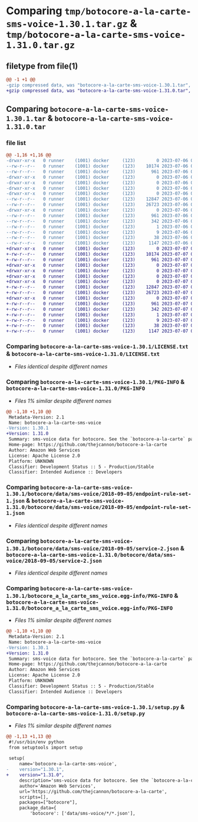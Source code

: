 # Comparing `tmp/botocore-a-la-carte-sms-voice-1.30.1.tar.gz` & `tmp/botocore-a-la-carte-sms-voice-1.31.0.tar.gz`

## filetype from file(1)

```diff
@@ -1 +1 @@
-gzip compressed data, was "botocore-a-la-carte-sms-voice-1.30.1.tar", last modified: Thu Jul  6 01:45:24 2023, max compression
+gzip compressed data, was "botocore-a-la-carte-sms-voice-1.31.0.tar", last modified: Fri Jul  7 01:44:16 2023, max compression
```

## Comparing `botocore-a-la-carte-sms-voice-1.30.1.tar` & `botocore-a-la-carte-sms-voice-1.31.0.tar`

### file list

```diff
@@ -1,16 +1,16 @@
-drwxr-xr-x   0 runner    (1001) docker     (123)        0 2023-07-06 01:45:24.111102 botocore-a-la-carte-sms-voice-1.30.1/
--rw-r--r--   0 runner    (1001) docker     (123)    10174 2023-07-06 01:45:23.000000 botocore-a-la-carte-sms-voice-1.30.1/LICENSE.txt
--rw-r--r--   0 runner    (1001) docker     (123)      961 2023-07-06 01:45:24.111102 botocore-a-la-carte-sms-voice-1.30.1/PKG-INFO
-drwxr-xr-x   0 runner    (1001) docker     (123)        0 2023-07-06 01:45:24.107102 botocore-a-la-carte-sms-voice-1.30.1/botocore/
-drwxr-xr-x   0 runner    (1001) docker     (123)        0 2023-07-06 01:45:24.107102 botocore-a-la-carte-sms-voice-1.30.1/botocore/data/
-drwxr-xr-x   0 runner    (1001) docker     (123)        0 2023-07-06 01:45:24.107102 botocore-a-la-carte-sms-voice-1.30.1/botocore/data/sms-voice/
-drwxr-xr-x   0 runner    (1001) docker     (123)        0 2023-07-06 01:45:24.107102 botocore-a-la-carte-sms-voice-1.30.1/botocore/data/sms-voice/2018-09-05/
--rw-r--r--   0 runner    (1001) docker     (123)    12847 2023-07-06 01:44:40.000000 botocore-a-la-carte-sms-voice-1.30.1/botocore/data/sms-voice/2018-09-05/endpoint-rule-set-1.json
--rw-r--r--   0 runner    (1001) docker     (123)    26723 2023-07-06 01:44:40.000000 botocore-a-la-carte-sms-voice-1.30.1/botocore/data/sms-voice/2018-09-05/service-2.json
-drwxr-xr-x   0 runner    (1001) docker     (123)        0 2023-07-06 01:45:24.107102 botocore-a-la-carte-sms-voice-1.30.1/botocore_a_la_carte_sms_voice.egg-info/
--rw-r--r--   0 runner    (1001) docker     (123)      961 2023-07-06 01:45:24.000000 botocore-a-la-carte-sms-voice-1.30.1/botocore_a_la_carte_sms_voice.egg-info/PKG-INFO
--rw-r--r--   0 runner    (1001) docker     (123)      342 2023-07-06 01:45:24.000000 botocore-a-la-carte-sms-voice-1.30.1/botocore_a_la_carte_sms_voice.egg-info/SOURCES.txt
--rw-r--r--   0 runner    (1001) docker     (123)        1 2023-07-06 01:45:24.000000 botocore-a-la-carte-sms-voice-1.30.1/botocore_a_la_carte_sms_voice.egg-info/dependency_links.txt
--rw-r--r--   0 runner    (1001) docker     (123)        9 2023-07-06 01:45:24.000000 botocore-a-la-carte-sms-voice-1.30.1/botocore_a_la_carte_sms_voice.egg-info/top_level.txt
--rw-r--r--   0 runner    (1001) docker     (123)       38 2023-07-06 01:45:24.111102 botocore-a-la-carte-sms-voice-1.30.1/setup.cfg
--rw-r--r--   0 runner    (1001) docker     (123)     1147 2023-07-06 01:45:23.000000 botocore-a-la-carte-sms-voice-1.30.1/setup.py
+drwxr-xr-x   0 runner    (1001) docker     (123)        0 2023-07-07 01:44:16.615625 botocore-a-la-carte-sms-voice-1.31.0/
+-rw-r--r--   0 runner    (1001) docker     (123)    10174 2023-07-07 01:44:16.000000 botocore-a-la-carte-sms-voice-1.31.0/LICENSE.txt
+-rw-r--r--   0 runner    (1001) docker     (123)      961 2023-07-07 01:44:16.615625 botocore-a-la-carte-sms-voice-1.31.0/PKG-INFO
+drwxr-xr-x   0 runner    (1001) docker     (123)        0 2023-07-07 01:44:16.615625 botocore-a-la-carte-sms-voice-1.31.0/botocore/
+drwxr-xr-x   0 runner    (1001) docker     (123)        0 2023-07-07 01:44:16.615625 botocore-a-la-carte-sms-voice-1.31.0/botocore/data/
+drwxr-xr-x   0 runner    (1001) docker     (123)        0 2023-07-07 01:44:16.615625 botocore-a-la-carte-sms-voice-1.31.0/botocore/data/sms-voice/
+drwxr-xr-x   0 runner    (1001) docker     (123)        0 2023-07-07 01:44:16.615625 botocore-a-la-carte-sms-voice-1.31.0/botocore/data/sms-voice/2018-09-05/
+-rw-r--r--   0 runner    (1001) docker     (123)    12847 2023-07-07 01:43:28.000000 botocore-a-la-carte-sms-voice-1.31.0/botocore/data/sms-voice/2018-09-05/endpoint-rule-set-1.json
+-rw-r--r--   0 runner    (1001) docker     (123)    26723 2023-07-07 01:43:28.000000 botocore-a-la-carte-sms-voice-1.31.0/botocore/data/sms-voice/2018-09-05/service-2.json
+drwxr-xr-x   0 runner    (1001) docker     (123)        0 2023-07-07 01:44:16.615625 botocore-a-la-carte-sms-voice-1.31.0/botocore_a_la_carte_sms_voice.egg-info/
+-rw-r--r--   0 runner    (1001) docker     (123)      961 2023-07-07 01:44:16.000000 botocore-a-la-carte-sms-voice-1.31.0/botocore_a_la_carte_sms_voice.egg-info/PKG-INFO
+-rw-r--r--   0 runner    (1001) docker     (123)      342 2023-07-07 01:44:16.000000 botocore-a-la-carte-sms-voice-1.31.0/botocore_a_la_carte_sms_voice.egg-info/SOURCES.txt
+-rw-r--r--   0 runner    (1001) docker     (123)        1 2023-07-07 01:44:16.000000 botocore-a-la-carte-sms-voice-1.31.0/botocore_a_la_carte_sms_voice.egg-info/dependency_links.txt
+-rw-r--r--   0 runner    (1001) docker     (123)        9 2023-07-07 01:44:16.000000 botocore-a-la-carte-sms-voice-1.31.0/botocore_a_la_carte_sms_voice.egg-info/top_level.txt
+-rw-r--r--   0 runner    (1001) docker     (123)       38 2023-07-07 01:44:16.615625 botocore-a-la-carte-sms-voice-1.31.0/setup.cfg
+-rw-r--r--   0 runner    (1001) docker     (123)     1147 2023-07-07 01:44:16.000000 botocore-a-la-carte-sms-voice-1.31.0/setup.py
```

### Comparing `botocore-a-la-carte-sms-voice-1.30.1/LICENSE.txt` & `botocore-a-la-carte-sms-voice-1.31.0/LICENSE.txt`

 * *Files identical despite different names*

### Comparing `botocore-a-la-carte-sms-voice-1.30.1/PKG-INFO` & `botocore-a-la-carte-sms-voice-1.31.0/PKG-INFO`

 * *Files 1% similar despite different names*

```diff
@@ -1,10 +1,10 @@
 Metadata-Version: 2.1
 Name: botocore-a-la-carte-sms-voice
-Version: 1.30.1
+Version: 1.31.0
 Summary: sms-voice data for botocore. See the `botocore-a-la-carte` package for more info.
 Home-page: https://github.com/thejcannon/botocore-a-la-carte
 Author: Amazon Web Services
 License: Apache License 2.0
 Platform: UNKNOWN
 Classifier: Development Status :: 5 - Production/Stable
 Classifier: Intended Audience :: Developers
```

### Comparing `botocore-a-la-carte-sms-voice-1.30.1/botocore/data/sms-voice/2018-09-05/endpoint-rule-set-1.json` & `botocore-a-la-carte-sms-voice-1.31.0/botocore/data/sms-voice/2018-09-05/endpoint-rule-set-1.json`

 * *Files identical despite different names*

### Comparing `botocore-a-la-carte-sms-voice-1.30.1/botocore/data/sms-voice/2018-09-05/service-2.json` & `botocore-a-la-carte-sms-voice-1.31.0/botocore/data/sms-voice/2018-09-05/service-2.json`

 * *Files identical despite different names*

### Comparing `botocore-a-la-carte-sms-voice-1.30.1/botocore_a_la_carte_sms_voice.egg-info/PKG-INFO` & `botocore-a-la-carte-sms-voice-1.31.0/botocore_a_la_carte_sms_voice.egg-info/PKG-INFO`

 * *Files 1% similar despite different names*

```diff
@@ -1,10 +1,10 @@
 Metadata-Version: 2.1
 Name: botocore-a-la-carte-sms-voice
-Version: 1.30.1
+Version: 1.31.0
 Summary: sms-voice data for botocore. See the `botocore-a-la-carte` package for more info.
 Home-page: https://github.com/thejcannon/botocore-a-la-carte
 Author: Amazon Web Services
 License: Apache License 2.0
 Platform: UNKNOWN
 Classifier: Development Status :: 5 - Production/Stable
 Classifier: Intended Audience :: Developers
```

### Comparing `botocore-a-la-carte-sms-voice-1.30.1/setup.py` & `botocore-a-la-carte-sms-voice-1.31.0/setup.py`

 * *Files 1% similar despite different names*

```diff
@@ -1,13 +1,13 @@
 #!/usr/bin/env python
 from setuptools import setup
 
 setup(
     name='botocore-a-la-carte-sms-voice',
-    version="1.30.1",
+    version="1.31.0",
     description='sms-voice data for botocore. See the `botocore-a-la-carte` package for more info.',
     author='Amazon Web Services',
     url='https://github.com/thejcannon/botocore-a-la-carte',
     scripts=[],
     packages=["botocore"],
     package_data={
         'botocore': ['data/sms-voice/*/*.json'],
```

